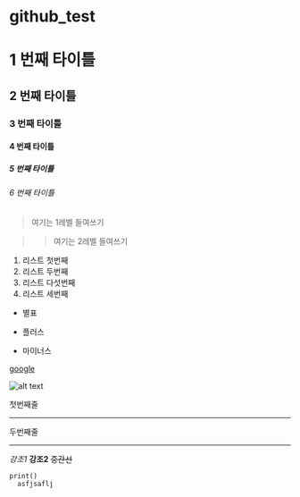 # github_test
# 1 번째 타이틀
## 2 번째 타이틀
### 3 번째 타이틀
#### 4 번째 타이틀
##### 5 번째 타이틀
###### 6 번째 타이틀

> 여기는 1레벨 들여쓰기

> > 여기는 2레벨 들여쓰기


1. 리스트 첫번째
2. 리스트 두번째
5. 리스트 다섯번째
3. 리스트 세번째

* 별표
+ 플러스
- 마이너스

[google](https://google.com)

![alt text](https://media.istockphoto.com/photos/seoul-skyline-picture-id464629385?k=20&m=464629385&s=612x612&w=0&h=mt_F-AB_a8Fy4Gw8bM3zDQ3a1cFoRyreeVQTwJuuLTw=)





첫번째줄
***
두번째줄
- - -

*강조1*
**강조2**
~~중간선~~

```
print()
  asfjsaflj

```
